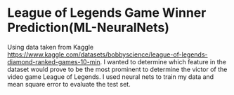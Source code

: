 # League of Legends Game Winner Prediction(ML-NeuralNets)
Using data taken from Kaggle https://www.kaggle.com/datasets/bobbyscience/league-of-legends-diamond-ranked-games-10-min. I wanted to determine which feature in the dataset would prove to be the most prominent to determine the victor of the video game League of Legends. I used neural nets to train my data and mean square error to evaluate the test set.
